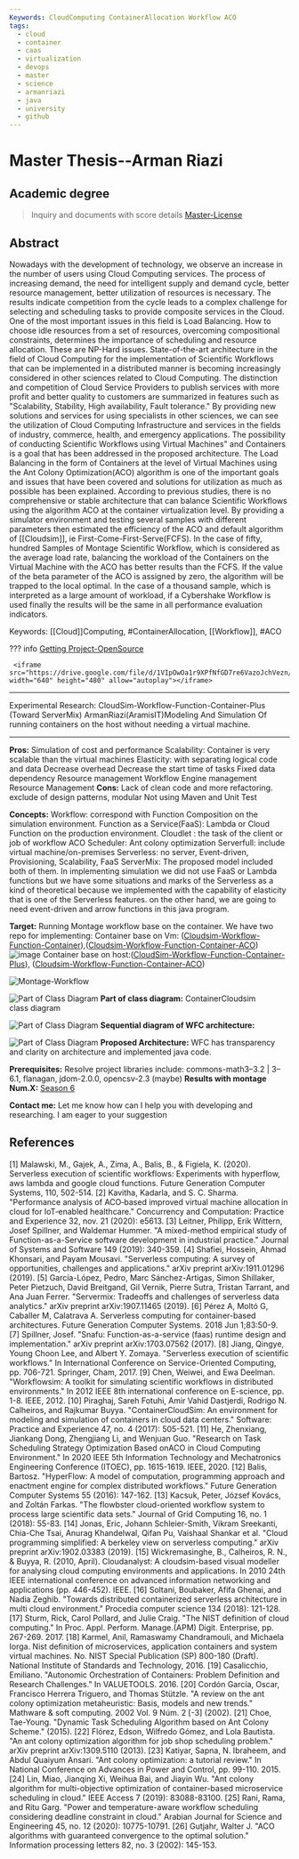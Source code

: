 ```yaml
---
Keywords: CloudComputing ContainerAllocation Workflow ACO
tags:
  - cloud
  - container
  - caas
  - virtualization
  - devops
  - master
  - science
  - armanriazi
  - java
  - university
  - github
---
```


# Master Thesis--Arman Riazi

## Academic degree

> Inquiry and documents with score details [Master-License](https://armanriazi.github.io/site/public/university/master-license/)

## Abstract
Nowadays with the development of technology, we observe an increase in the number of users using Cloud Computing services. The process of increasing demand, the need for intelligent supply and demand cycle, better resource management, better utilization of resources is necessary. The results indicate competition from the cycle leads to a complex challenge for selecting and scheduling tasks to provide composite services in the Cloud. One of the most important issues in this field is Load Balancing. How to choose idle resources from a set of resources, overcoming compositional constraints, determines the importance of scheduling and resource allocation. These are NP-Hard issues. State-of-the-art architecture in the field of Cloud Computing for the implementation of Scientific Workflows that can be implemented in a distributed manner is becoming increasingly considered in other sciences related to Cloud Computing. The distinction and competition of Cloud Service Providers to publish services with more profit and better quality to customers are summarized in features such as "Scalability, Stability, High availability, Fault tolerance." By providing new solutions and services for using specialists in other sciences, we can see the utilization of Cloud Computing Infrastructure and services in the fields of industry, commerce, health, and emergency applications. The possibility of conducting Scientific Workflows using Virtual Machines" and Containers is a goal that has been addressed in the proposed architecture. The Load Balancing in the form of Containers at the level of Virtual Machines using the Ant Colony Optimization(ACO) algorithm is one of the important goals and issues that have been covered and solutions for utilization as much as possible has been explained. According to previous studies, there is no comprehensive or stable architecture that can balance Scientific Workflows using the algorithm ACO at the container virtualization level. By providing a simulator environment and testing several samples with different parameters then estimated the efficiency of the ACO and default algorithm of [[Cloudsim]], ie First-Come-First-Serve(FCFS). In the case of fifty, hundred Samples of Montage Scientific Workflow, which is considered as the average load rate, balancing the workload of the Containers on the Virtual Machine with the ACO has better results than the FCFS. If the value of the beta parameter of the ACO is assigned by zero, the algorithm will be trapped to the local optimal. In the case of a thousand sample, which is interpreted as a large amount of workload, if a Cybershake Workflow is used finally the results will be the same in all performance evaluation indicators. 


Keywords: [[Cloud]]Computing, #ContainerAllocation, [[Workflow]], #ACO

??? info
     <a href=
     "https://github.com/armanriazi/Cloudsim-Workflow-Function-Container-ACO">Getting Project-OpenSource</a>

     <iframe src="https://drive.google.com/file/d/1VIpOwOa1r9XPfNfGD7re6VazoJchVezn/preview" width="640" height="480" allow="autoplay"></iframe>

---

Experimental Research: CloudSim-Workflow-Function-Container-Plus
(Toward ServerMix)
ArmanRiazi(AramisIT)Modeling And Simulation Of running containers on the host without needing a virtual machine.

---

**Pros:**
Simulation of cost and performance
Scalability: Container is very scalable than the virtual machines
Elasticity: with separating logical code and data
Decrease overhead
Decrease the start time of tasks
Fixed data dependency
Resource management
Workflow Engine management
Resource Management
**Cons:**
Lack of clean code and more refactoring.
exclude of design patterns, modular
Not using Maven and Unit Test

**Concepts:**
Workflow: correspond with Function Composition on the simulation environment.
Function as a Service(FaaS): Lambda or Cloud Function on the production environment.
Cloudlet : the task of the client or job of workflow
ACO Scheduler: Ant colony optimization
Serverfull: include virtual machine/on-premises
Serverless: no server, Event-driven, Provisioning, Scalability, FaaS
ServerMix: The proposed model included both of them. In implementing simulation we did not use FaaS or Lambda functions but we have some situations and marks of the Serverless as a kind of theoretical because we implemented with the capability of elasticity that is one of the Serverless features. on the other hand, we are going to need event-driven and arrow functions in this java program.

**Target:**
Running Montage workflow base on the container. We have two repo for implementing:
Container base on Vm: ([Cloudsim-Workflow-Function-Container](https://github.com/armanriazi/cloudsim-workflow-function-container)),([Cloudsim-Workflow-Function-Container-ACO](https://github.com/armanriazi/Cloudsim-Workflow-Function-Container-ACO))
![image](https://cdn-images-1.medium.com/max/1000/1*smd8x7xJ1aGlcbs3ATrbbQ.png)
Container base on host:([CloudSim-Workflow-Function-Container-Plus](https://github.com/armanriazi/Workflow-Function-Container-Plus)), ([Cloudsim-Workflow-Function-Container-ACO](https://github.com/armanriazi/Cloudsim-Workflow-Function-Container-ACO))

![Montage-Workflow](https://cdn-images-1.medium.com/max/1000/1*HpB4119tw_aERjoMRyjtGQ.png)


![Part of Class Diagram](https://cdn-images-1.medium.com/max/1000/1*QSosVKTZTz-XbnSTt9cGGQ.png)
**Part of class diagram:** ContainerCloudsim class diagram

![Part of Class Diagram](https://cdn-images-1.medium.com/max/1000/1*2Hta7uuNAGFpi-3nf6B-XA.png)
**Sequential diagram of WFC architecture:**


![Part of Class Diagram](https://cdn-images-1.medium.com/max/1000/1*vRm-lDsQSPdz65uQdJLJUg.png)
**Proposed Architecture:** WFC has transparency and clarity on architecture and implemented java code.

**Prerequisites:**
Resolve project libraries include: commons-math3–3.2 | 3–6.1, flanagan, jdom-2.0.0, opencsv-2.3 (maybe)
**Results with montage Num.X:**
[Season 6](https://drive.google.com/file/d/1VIpOwOa1r9XPfNfGD7re6VazoJchVezn/preview)

**Contact me:**
Let me know how can I help you with developing and researching. I am eager to your suggestion

## References

[1]  Malawski, M., Gajek, A., Zima, A., Balis, B., & Figiela, K. (2020). Serverless execution of scientific workflows: Experiments with hyperflow, aws lambda and google cloud functions. Future Generation Computer Systems, 110, 502-514.
[2]  Kavitha, Kadarla, and S. C. Sharma. "Performance analysis of ACO‐based improved virtual machine allocation in cloud for IoT‐enabled healthcare." Concurrency and Computation: Practice and Experience 32, nov. 21 (2020): e5613.
[3]  Leitner, Philipp, Erik Wittern, Josef Spillner, and Waldemar Hummer. "A mixed-method empirical study of Function-as-a-Service software development in industrial practice." Journal of Systems and Software 149 (2019): 340-359.
[4] Shafiei, Hossein, Ahmad Khonsari, and Payam Mousavi. "Serverless computing: A survey of opportunities, challenges and applications." arXiv preprint arXiv:1911.01296 (2019).
[5]  García-López, Pedro, Marc Sánchez-Artigas, Simon Shillaker, Peter Pietzuch, David Breitgand, Gil Vernik, Pierre Sutra, Tristan Tarrant, and Ana Juan Ferrer. "Servermix: Tradeoffs and challenges of serverless data analytics." arXiv preprint arXiv:1907.11465 (2019).
[6]  Pérez A, Moltó G, Caballer M, Calatrava A. Serverless computing for container-based architectures. Future Generation Computer Systems. 2018 Jun 1;83:50-9.
[7] Spillner, Josef. "Snafu: Function-as-a-service (faas) runtime design and implementation." arXiv preprint arXiv:1703.07562 (2017).
[8] Jiang, Qingye, Young Choon Lee, and Albert Y. Zomaya. "Serverless execution of scientific workflows." In International Conference on Service-Oriented Computing, pp. 706-721. Springer, Cham, 2017.
[9]  Chen, Weiwei, and Ewa Deelman. "Workflowsim: A toolkit for simulating scientific workflows in distributed environments." In 2012 IEEE 8th international conference on E-science, pp. 1-8. IEEE, 2012.
[10] Piraghaj, Sareh Fotuhi, Amir Vahid Dastjerdi, Rodrigo N. Calheiros, and Rajkumar Buyya. "ContainerCloudSim: An environment for modeling and simulation of containers in cloud data centers." Software: Practice and Experience 47, no. 4 (2017): 505-521.
[11] He, Zhenxiang, Jiankang Dong, Zhengjiang Li, and Wenjuan Guo. "Research on Task Scheduling Strategy Optimization Based onACO in Cloud Computing Environment." In 2020 IEEE 5th Information Technology and Mechatronics Engineering Conference (ITOEC), pp. 1615-1619. IEEE, 2020.
[12] Balis, Bartosz. "HyperFlow: A model of computation, programming approach and enactment engine for complex distributed workflows." Future Generation Computer Systems 55 (2016): 147-162.
[13] Kacsuk, Peter, József Kovács, and Zoltán Farkas. "The flowbster cloud-oriented workflow system to process large scientific data sets." Journal of Grid Computing 16, no. 1 (2018): 55-83.
[14] Jonas, Eric, Johann Schleier-Smith, Vikram Sreekanti, Chia-Che Tsai, Anurag Khandelwal, Qifan Pu, Vaishaal Shankar et al. "Cloud programming simplified: A berkeley view on serverless computing." arXiv preprint arXiv:1902.03383 (2019).
[15] Wickremasinghe, B., Calheiros, R. N., & Buyya, R. (2010, April). Cloudanalyst: A cloudsim-based visual modeller for analysing cloud computing environments and applications. In 2010 24th IEEE international conference on advanced information networking and applications (pp. 446-452). IEEE.
[16] Soltani, Boubaker, Afifa Ghenai, and Nadia Zeghib. "Towards distributed containerized serverless architecture in multi cloud environment." Procedia computer science 134 (2018): 121-128.
[17] Sturm, Rick, Carol Pollard, and Julie Craig. "The NIST definition of cloud computing." In Proc. Appl. Perform. Manage.(APM) Digit. Enterprise, pp. 267-269. 2017.
[18] Karmel, Anil, Ramaswamy Chandramouli, and Michaela Iorga. Nist definition of microservices, application containers and system virtual machines. No. NIST Special Publication (SP) 800-180 (Draft). National Institute of Standards and Technology, 2016. 
[19] Casalicchio, Emiliano. "Autonomic Orchestration of Containers: Problem Definition and Research Challenges." In VALUETOOLS. 2016.
[20] Cordón García, Oscar, Francisco Herrera Triguero, and Thomas Stützle. "A review on the ant colony optimization metaheuristic: Basis, models and new trends." Mathware & soft computing. 2002 Vol. 9 Núm. 2 [-3] (2002).
[21] Choe, Tae-Young. "Dynamic Task Scheduling Algorithm based on Ant Colony Scheme." (2015).
[22] Flórez, Edson, Wilfredo Gómez, and Lola Bautista. "An ant colony optimization algorithm for job shop scheduling problem." arXiv preprint arXiv:1309.5110 (2013).
[23] Katiyar, Sapna, N. Ibraheem, and Abdul Quaiyum Ansari. "Ant colony optimization: a tutorial review." In National Conference on Advances in Power and Control, pp. 99-110. 2015.
[24] Lin, Miao, Jianqing Xi, Weihua Bai, and Jiayin Wu. "Ant colony algorithm for multi-objective optimization of container-based microservice scheduling in cloud." IEEE Access 7 (2019): 83088-83100.
[25] Rani, Rama, and Ritu Garg. "Power and temperature-aware workflow scheduling considering deadline constraint in cloud." Arabian Journal for Science and Engineering 45, no. 12 (2020): 10775-10791.
[26] Gutjahr, Walter J. "ACO algorithms with guaranteed convergence to the optimal solution." Information processing letters 82, no. 3 (2002): 145-153.
 


